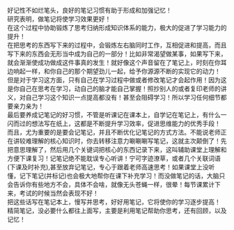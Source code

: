 好记性不如烂笔头，良好的笔记习惯有助于形成和加强记忆！<br>
研究表明，做笔记将使学习效果更好！<br>
在这个过程中协助锻炼了思考归纳形成知识体系的能力，极大的促进了学习能力的提升！<br>
在把思考的东西写下来的过程中，会锻炼左右脑同时工作，互相促进和提高，而且写下来的东西会无形当中成为自己的一部分！比如非常渴望做某事，如果写下来，就会渐渐使成功做成这件事真的发生！就好像这个声音留在了笔记上，时刻在你耳边响起一样，和你自己的那个期望劲儿一起，给予你源源不断的实现它的动力！<br>
但是对于学习这方面，只有自己在学习过程中做或者修改笔记才会起作用！因为这是你自己在思考在学习，动自己的脑才能自己掌握！照抄别人的或者复印老师的讲义，对自己学习这个知识一点提高都没有！甚至会阻碍学习！所以学习任何细节都要亲力亲为！<br>
最后要养成记笔记的好习惯，不管是听课记在课本上，自学记在笔记上，有什么一闪而过的想法写在纸上，这都是不断提升学习效率，促进思维能力的优秀手段！ 而且，尤为重要的是要会记笔记，并且不断优化记笔记的方式方法。不能说老师正在讲较难理解的核心知识时，你去转移注意力唰唰唰写笔记，这就主次颠倒了！先把意思理解了，然后用几个关键词把核心的东西记录下来，这叫辅助课堂上理解和方便下课复习！记笔记绝不能耽误专心听讲！宁可字迹潦草，或者几个关联词语(下课及时补充),甚至放弃记笔记，专心于跟着老师高速思考！如果课堂上没听懂，记下笔记(并标记)也会极大地帮你在课下补充学习！而没做笔记的话，大脑只会告诉你有些地方不会，具体不会啥，就像无头苍蝇一样，很晕！每节课累计下来，考试的时候当然会表现不好！<br>
把这些话写在笔记本上，慢写并思考，好好用笔记，它将使你的学习逐步提高！<br>
精简笔记，没必要什么都往上面写，主要是利用笔记帮助你思考，还有回顾，以及记忆！
